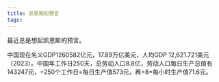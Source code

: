```yaml
---
title: 凯恩斯的预言
tags:
---
```


最近总是想起凯恩斯的预言。

中国现在名义GDP1260582亿元，17.89万亿美元，人均GDP 12,621.721美元（2023）。中国年工作日250天，总劳动人口8.8亿，劳动人口每日生产总值有143247元，÷250个工作日=每日生产值573元，再÷8=每小时生产值71.6元。
